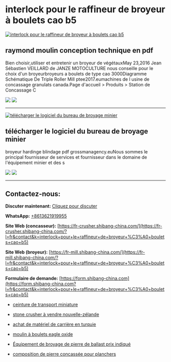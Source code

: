 # interlock pour le raffineur de broyeur à boulets cao b5

<a href="https://swt.shibang-china.com/?l=fr&img&k=interlock+pour+le+raffineur+de+broyeur+%C3%A0+boulets+cao+b5" target="_blank">![interlock pour le raffineur de broyeur à boulets cao b5](http://static.shibang-china.com/all-800x300/382.jpg)</a>

## raymond moulin conception technique en pdf
Bien choisir,utiliser et entretenir un broyeur de végétauxMay 23,2016 Jean Sébastien VEILLARD de JANZE MOTOCULTURE nous conseille pour le choix d'un broyeurbroyeurs a boulets de type cao 3000Diagramme Schématique De Triple Roller Mill ptee2017.eumachines de l usine de concassage granulats canada.Page d'accueil > Produits > Station de Concassage C


<a href="https://whatsapp.shibangsoft.com/WhatsApp.php" target="_blank" title="WhatsApp">![](http://static.shibang-china.com/icon/whatsapp.png)</a> <a href="https://swt.shibang-china.com/?l=fr&icon&k=interlock+pour+le+raffineur+de+broyeur+%C3%A0+boulets+cao+b5" target="_blank">![](http://static.shibang-china.com/icon/chat-fr.png)</a>

---

<a href="https://swt.shibang-china.com/?l=fr&img&k=interlock+pour+le+raffineur+de+broyeur+%C3%A0+boulets+cao+b5" target="_blank">![télécharger le logiciel du bureau de broyage minier](http://static.shibang-china.com/all-800x300/384.jpg)</a>

## télécharger le logiciel du bureau de broyage minier
broyeur hardinge blindage pdf grossmanagency.euNous sommes le principal fournisseur de services et fournisseur dans le domaine de l'équipement minier et des s

<a href="https://whatsapp.shibangsoft.com/WhatsApp.php" target="_blank" title="WhatsApp">![](http://static.shibang-china.com/icon/whatsapp.png)</a> <a href="https://swt.shibang-china.com/?l=fr&icon&k=interlock+pour+le+raffineur+de+broyeur+%C3%A0+boulets+cao+b5" target="_blank">![](http://static.shibang-china.com/icon/chat-fr.png)</a>

---
## Contactez-nous:

**Discuter maintenant:** [Cliquez pour discuter](https://swt.shibang-china.com?l=fr&contact&k=interlock+pour+le+raffineur+de+broyeur+%C3%A0+boulets+cao+b5)

**WhatsApp:**  [+8613621919955](https://whatsapp.shibangsoft.com/WhatsApp.php)

**Site Web (concasseur):** [https://fr-crusher.shibang-china.com/](https://fr-crusher.shibang-china.com/?l=fr&contact&k=interlock+pour+le+raffineur+de+broyeur+%C3%A0+boulets+cao+b5)

**Site Web (broyeur):** [https://fr-mill.shibang-china.com/](https://fr-mill.shibang-china.com/?l=fr&contact&k=interlock+pour+le+raffineur+de+broyeur+%C3%A0+boulets+cao+b5)

**Formulaire de demande:** [https://form.shibang-china.com](https://form.shibang-china.com?l=fr&contact&k=interlock+pour+le+raffineur+de+broyeur+%C3%A0+boulets+cao+b5)

* [ceinture de transport miniature](../1/ceinture%20de%20transport%20miniature.md)

* [stone crusher à vendre nouvelle-zélande](../5/stone%20crusher%20%C3%A0%20vendre%20nouvelle-z%C3%A9lande.md)

* [achat de matériel de carrière en turquie](../7/achat%20de%20mat%C3%A9riel%20de%20carri%C3%A8re%20en%20turquie.md)

* [moulin à boulets eagle oxide](../7/moulin%20%C3%A0%20boulets%20eagle%20oxide.md)

* [Équipement de broyage de pierre de ballast prix indiqué](../4/%C3%89quipement%20de%20broyage%20de%20pierre%20de%20ballast%20prix%20indiqu%C3%A9.md)

* [composition de pierre concassée pour planchers](../7/composition%20de%20pierre%20concass%C3%A9e%20pour%20planchers.md)